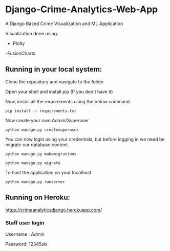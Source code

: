 # Django-Crime-Analytics-Web-App
A Django Based Crime Visualization and ML Application 

Visualization done using:

- Plotly

-FusionCharts


## Running in your local system:

Clone the repository and navigate to the folder

Open your shell and install pip (If you don't have it)

Now, install all the requirements using the below command

```
pip install -r requirements.txt
```

Now create your own Admin/Superuser

```
python manage.py createsuperuser

```

You can now login using your credentials, but before logging in we need be migrate our database content

```
python manage.py makemigrations

python manage.py migrate
```
To host the application on your localhost

```
python manage.py runserver
```




## Running on Heroku:

https://crimeanalyticsdjango.herokuapp.com/

### Staff user login

Username : Admin

Password: 12345six



